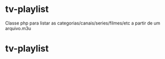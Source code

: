 # tv-playlist

Classe php para listar as categorias/canais/series/filmes/etc a partir de um arquivo.m3u

# tv-playlist